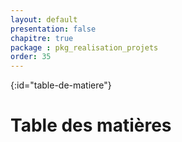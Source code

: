 ```yaml
---
layout: default
presentation: false
chapitre: true
package : pkg_realisation_projets
order: 35
---
```


{:id="table-de-matiere"}
# Table des matières

<!-- Ce document est vide car il contient un code JavaScript qui génère dynamiquement le contenu et l'affiche ici  -->
